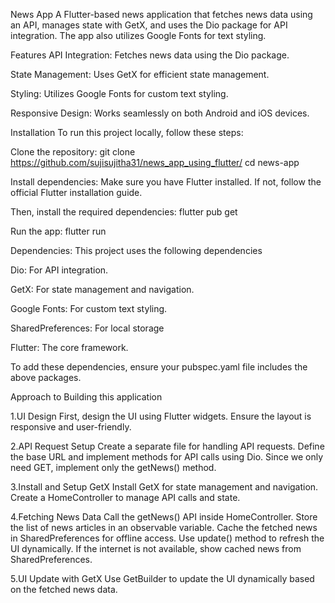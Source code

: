 News App
A Flutter-based news application that fetches news data using an API, manages state with GetX, and uses the Dio package for API integration. The app also utilizes Google Fonts for text styling.

Features
API Integration: Fetches news data using the Dio package.

State Management: Uses GetX for efficient state management.

Styling: Utilizes Google Fonts for custom text styling.

Responsive Design: Works seamlessly on both Android and iOS devices.


Installation
To run this project locally, follow these steps:

Clone the repository:
git clone https://github.com/sujisujitha31/news_app_using_flutter/
cd news-app

Install dependencies:
Make sure you have Flutter installed. If not, follow the official Flutter installation guide.

Then, install the required dependencies:
flutter pub get

Run the app:
flutter run

Dependencies:
This project uses the following dependencies

Dio: For API integration.

GetX: For state management and navigation.

Google Fonts: For custom text styling.

SharedPreferences: For local storage

Flutter: The core framework.

To add these dependencies, ensure your pubspec.yaml file includes the above packages.




Approach to Building this application

1.UI Design
First, design the UI using Flutter widgets.
Ensure the layout is responsive and user-friendly.

2.API Request Setup
Create a separate file for handling API requests.
Define the base URL and implement methods for API calls using Dio.
Since we only need GET, implement only the getNews() method.

3.Install and Setup GetX
Install GetX for state management and navigation.
Create a HomeController to manage API calls and state.

4.Fetching News Data
Call the getNews() API inside HomeController.
Store the list of news articles in an observable variable.
Cache the fetched news in SharedPreferences for offline access.
Use update() method to refresh the UI dynamically.
If the internet is not available, show cached news from SharedPreferences.

5.UI Update with GetX
Use GetBuilder to update the UI dynamically based on the fetched news data.
